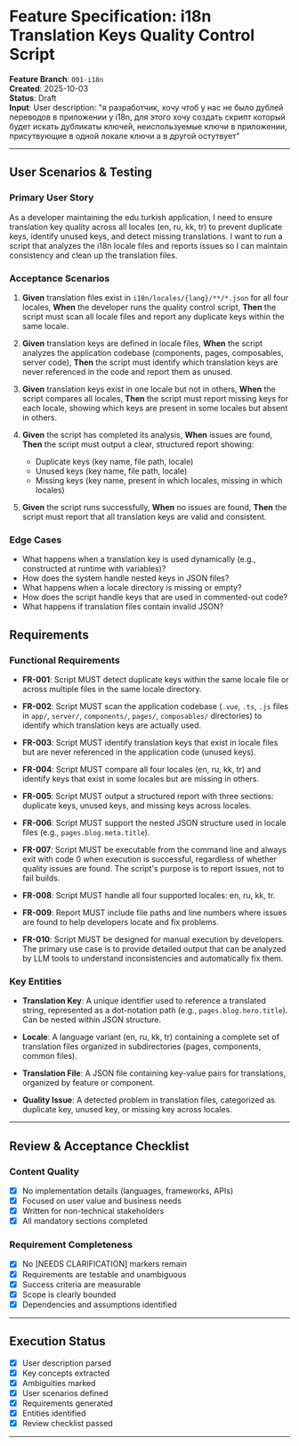 # Feature Specification: i18n Translation Keys Quality Control Script

**Feature Branch**: `001-i18n`  
**Created**: 2025-10-03  
**Status**: Draft  
**Input**: User description: "я разработчик, хочу чтоб у нас не было дублей переводов в приложении у i18n, для этого хочу создать скрипт который будет искать дубликаты ключей, неиспользуемые ключи в приложении, присутвующие в одной локале ключи а в другой остутвует"

---

## User Scenarios & Testing

### Primary User Story

As a developer maintaining the edu.turkish application, I need to ensure translation key quality across all locales (en, ru, kk, tr) to prevent duplicate keys, identify unused keys, and detect missing translations. I want to run a script that analyzes the i18n locale files and reports issues so I can maintain consistency and clean up the translation files.

### Acceptance Scenarios

1. **Given** translation files exist in `i18n/locales/{lang}/**/*.json` for all four locales, **When** the developer runs the quality control script, **Then** the script must scan all locale files and report any duplicate keys within the same locale.

2. **Given** translation keys are defined in locale files, **When** the script analyzes the application codebase (components, pages, composables, server code), **Then** the script must identify which translation keys are never referenced in the code and report them as unused.

3. **Given** translation keys exist in one locale but not in others, **When** the script compares all locales, **Then** the script must report missing keys for each locale, showing which keys are present in some locales but absent in others.

4. **Given** the script has completed its analysis, **When** issues are found, **Then** the script must output a clear, structured report showing:
   - Duplicate keys (key name, file path, locale)
   - Unused keys (key name, file path, locale)
   - Missing keys (key name, present in which locales, missing in which locales)

5. **Given** the script runs successfully, **When** no issues are found, **Then** the script must report that all translation keys are valid and consistent.

### Edge Cases

- What happens when a translation key is used dynamically (e.g., constructed at runtime with variables)?
- How does the system handle nested keys in JSON files?
- What happens when a locale directory is missing or empty?
- How does the script handle keys that are used in commented-out code?
- What happens if translation files contain invalid JSON?

## Requirements

### Functional Requirements

- **FR-001**: Script MUST detect duplicate keys within the same locale file or across multiple files in the same locale directory.

- **FR-002**: Script MUST scan the application codebase (`.vue`, `.ts`, `.js` files in `app/`, `server/`, `components/`, `pages/`, `composables/` directories) to identify which translation keys are actually used.

- **FR-003**: Script MUST identify translation keys that exist in locale files but are never referenced in the application code (unused keys).

- **FR-004**: Script MUST compare all four locales (en, ru, kk, tr) and identify keys that exist in some locales but are missing in others.

- **FR-005**: Script MUST output a structured report with three sections: duplicate keys, unused keys, and missing keys across locales.

- **FR-006**: Script MUST support the nested JSON structure used in locale files (e.g., `pages.blog.meta.title`).

- **FR-007**: Script MUST be executable from the command line and always exit with code 0 when execution is successful, regardless of whether quality issues are found. The script's purpose is to report issues, not to fail builds.

- **FR-008**: Script MUST handle all four supported locales: en, ru, kk, tr.

- **FR-009**: Report MUST include file paths and line numbers where issues are found to help developers locate and fix problems.

- **FR-010**: Script MUST be designed for manual execution by developers. The primary use case is to provide detailed output that can be analyzed by LLM tools to understand inconsistencies and automatically fix them.

### Key Entities

- **Translation Key**: A unique identifier used to reference a translated string, represented as a dot-notation path (e.g., `pages.blog.hero.title`). Can be nested within JSON structure.

- **Locale**: A language variant (en, ru, kk, tr) containing a complete set of translation files organized in subdirectories (pages, components, common files).

- **Translation File**: A JSON file containing key-value pairs for translations, organized by feature or component.

- **Quality Issue**: A detected problem in translation files, categorized as duplicate key, unused key, or missing key across locales.

---

## Review & Acceptance Checklist

### Content Quality

- [x] No implementation details (languages, frameworks, APIs)
- [x] Focused on user value and business needs
- [x] Written for non-technical stakeholders
- [x] All mandatory sections completed

### Requirement Completeness

- [x] No [NEEDS CLARIFICATION] markers remain
- [x] Requirements are testable and unambiguous
- [x] Success criteria are measurable
- [x] Scope is clearly bounded
- [x] Dependencies and assumptions identified

---

## Execution Status

- [x] User description parsed
- [x] Key concepts extracted
- [x] Ambiguities marked
- [x] User scenarios defined
- [x] Requirements generated
- [x] Entities identified
- [x] Review checklist passed

---
